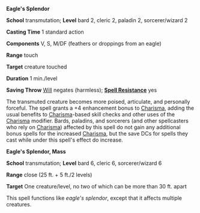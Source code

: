  **Eagle's Splendor**

**School** transmutation; **Level** bard 2, cleric 2, paladin 2, sorcerer/wizard 2

**Casting Time** 1 standard action

**Components** V, S, M/DF (feathers or droppings from an eagle)

**Range** touch

**Target** creature touched

**Duration** 1 min./level

**Saving Throw** [Will](../combat.html#_will) negates (harmless); **[Spell Resistance](../glossary.html#_spell-resistance)** yes

The transmuted creature becomes more poised, articulate, and personally forceful. The spell grants a +4 enhancement bonus to [Charisma](../gettingStarted.html#_charisma-new), adding the usual benefits to [Charisma](../gettingStarted.html#_charisma-new)-based skill checks and other uses of the [Charisma](../gettingStarted.html#_charisma-new) modifier. Bards, paladins, and sorcerers (and other spellcasters who rely on [Charisma](../gettingStarted.html#_charisma-new)) affected by this spell do not gain any additional bonus spells for the increased [Charisma](../gettingStarted.html#_charisma-new), but the save DCs for spells they cast while under this spell's effect do increase.

**Eagle's Splendor, Mass**

**School** transmutation; **Level** bard 6, cleric 6, sorcerer/wizard 6

**Range** close (25 ft. + 5 ft./2 levels)

**Target** One creature/level, no two of which can be more than 30 ft. apart

This spell functions like _eagle's splendor_, except that it affects multiple creatures.

